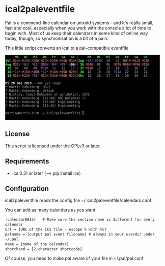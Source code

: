 # ical2paleventfile

Pal is a command-line calendar on unixoid systems - and it's really small, fast and cool, especially when you work with the console a lot of time to begin with. Most of us keep their calendars in some kind of online way today, though, so synchronisation is a bit of a pain. 

This little script converts an ical to a pal-compatible eventfile

![Screenshot](documentation/example.png)

## License

This script is licensed under the GPLv3 or later.

## Requirements

* ics 0.31 or later (--> pip install ics)

## Configuration

ical2paleventfile reads the config file ~/.ical2paleventfile/calendars.conf

You can add as many calendars as you want

    [calendar0815]   # Make sure the section name is different for every calendar
    url = [URL of the ICS file - escape % with %%]
    palname = [output pal event filename] # always in your userdir under ~/.pal
    name = [name of the calendar]
    shorthand = [2-character shortcode]

Of course, you need to make pal aware of your file in ~/.pal/pal.conf
